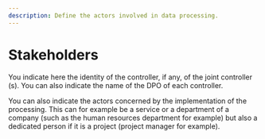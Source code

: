 ```yaml
---
description: Define the actors involved in data processing.
---
```


# Stakeholders

You indicate here the identity of the controller, if any, of the joint controller \(s\). You can also indicate the name of the DPO of each controller.

You can also indicate the actors concerned by the implementation of the processing. This can for example be a service or a department of a company \(such as the human resources department for example\) but also a dedicated person if it is a project \(project manager for example\).


